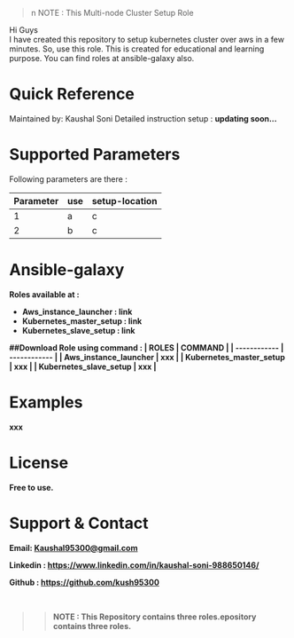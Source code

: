 >n NOTE :   This  Multi-node Cluster Setup Role

Hi Guys
</br>
I have created this repository to setup kubernetes cluster over aws in a few minutes. So, use this role. This is created for educational and learning purpose. You can find roles at ansible-galaxy also.

# Quick Reference
Maintained by: Kaushal Soni
Detailed instruction setup : <b> updating soon... </b>
 
# Supported Parameters

Following parameters are there : 

|  Parameter | use  | setup-location  |
| ------------ | ------------ | ------------ |
| 1  | a  |  c |
|   2| b  | c  |


# Ansible-galaxy
<b>Roles available at :
<b>
- Aws_instance_launcher : link 
- Kubernetes_master_setup : link 
- Kubernetes_slave_setup : link </b>

##Download Role  using command :
| **ROLES**  | **COMMAND**   |
| ------------ | ------------ |
| Aws_instance_launcher  | xxx  |
| Kubernetes_master_setup  | xxx  |
|  Kubernetes_slave_setup | xxx  |

# Examples

xxx

# License

Free to use.

# Support & Contact
<b>

Email: Kaushal95300@gmail.com

Linkedin : https://www.linkedin.com/in/kaushal-soni-988650146/

Github : https://github.com/kush95300 </b>


<br>


>> NOTE :   This Repository contains three roles.epository contains three roles.
